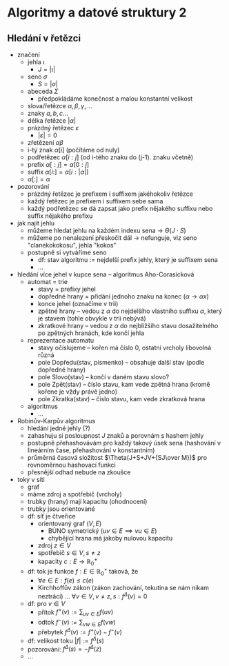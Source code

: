 # Algoritmy a datové struktury 2

## Hledání v řetězci

- značení
	- jehla $\iota$
		- $J=|\iota|$
	- seno $\sigma$
		- $S=|\sigma|$
	- abeceda $\Sigma$
		- předpokládáme konečnost a malou konstantní velikost
	- slova/řetězce $\alpha,\beta,\gamma,\dots$
	- znaky $a,b,c\dots$
	- délka řetězce $|\alpha|$
	- prázdný řetězec $\varepsilon$
		- $|\varepsilon|=0$
	- zřetězení $\alpha\beta$
	- i-tý znak $\alpha[i]$ (počítáme od nuly)
	- podřetězec $\alpha[i:j]$ (od i-tého znaku do (j-1). znaku včetně)
	- prefix $\alpha[:j]=\alpha[0:j]$
	- suffix $\alpha[i:]=\alpha[i:|\alpha|]$
	- $\alpha[:]=\alpha$
- pozorování
	- prázdný řetězec je prefixem i suffixem jakéhokoliv řetězce
	- každý řetězec je prefixem i suffixem sebe sama
	- každý podřetězec se dá zapsat jako prefix nějakého suffixu nebo suffix nějakého prefixu
- jak najít jehlu
	- můžeme hledat jehlu na každém indexu sena → $\Theta(J\cdot S)$
	- můžeme po nenalezení přeskočit dál → nefunguje, viz seno "clanekokokosu", jehla "kokos"
	- postupně si vytváříme seno
		- df: stav algoritmu := nejdelší prefix jehly, který je suffixem sena
		- …
- hledání více jehel v kupce sena – algoritmus Aho-Corasicková
	- automat = trie
		- stavy = prefixy jehel
		- dopředné hrany = přidání jednoho znaku na konec ($\alpha\to\alpha x$)
		- konce jehel (označíme v trii)
		- zpětné hrany – vedou z $\alpha$ do nejdelšího vlastního suffixu $\alpha$, který je stavem (tohle obvykle v trii nebývá)
		- zkratkové hrany – vedou z $\alpha$ do nejbližšího stavu dosažitelného po zpětných hranách, kde končí jehla
	- reprezentace automatu
		- stavy očíslujeme – kořen má číslo 0, ostatní vrcholy libovolná různá
		- pole Dopředu(stav, písmenko) – obsahuje další stav (podle dopředné hrany)
		- pole Slovo(stav) – končí v daném stavu slovo?
		- pole Zpět(stav) – číslo stavu, kam vede zpětná hrana (kromě kořene je vždy právě jedno)
		- pole Zkratka(stav) – číslo stavu, kam vede zkratková hrana
	- algoritmus
		- …
- Robinův-Karpův algoritmus
	- hledání jedné jehly (?)
	- zahashuju si posloupnost $J$ znaků a porovnám s hashem jehly
	- postupně přehashovávám pro každý takový úsek sena (hashování v lineárním čase, přehashování v konstantním)
	- průměrná časová složitost $\Theta(J+S+JV+{SJ\over M})$ pro rovnoměrnou hashovací funkci
	- přesnější odhad nebude na zkoušce
- toky v síti
	- graf
	- máme zdroj a spotřebič (vrcholy)
	- trubky (hrany) mají kapacitu (ohodnocení)
	- trubky jsou orientované
	- df: síť je čtveřice
		- orientovaný graf $(V,E)$
			- BÚNO symetrický ($uv\in E\implies vu\in E$)
			- chybějící hrana má jakoby nulovou kapacitu
		- zdroj $z\in V$
		- spotřebič $s\in V,\,s\neq z$
		- kapacity $c:E\to\mathbb R_0^+$
	- df: tok je funkce $f:E\in\mathbb R_0^+$ taková, že
		- $\forall e\in E:f(e)\leq c(e)$
		- Kirchhoffův zákon (zákon zachování, tekutina se nám nikam neztrácí) … $\forall v\in V,\,v\neq z,s:f^\Delta(v)=0$
	- df: pro $v\in V$
		- přítok $f^+(v):=\sum_{uv\in E} f(uv)$
		- odtok $f^-(v):=\sum_{vw\in E}f(vw)$
		- přebytek $f^\Delta(v):=f^+(v)-f^-(v)$
	- df: velikost toku $|f|:=f^\Delta(s)$
	- pozorování: $f^\Delta(s)=-f^\Delta(z)$
	- …
